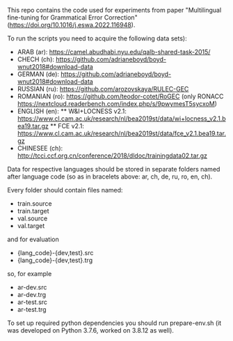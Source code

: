 This repo contains the code used for experiments from paper "Multilingual fine-tuning for Grammatical Error Correction" (https://doi.org/10.1016/j.eswa.2022.116948).

To run the scripts you need to acquire the following data sets):

 * ARAB (ar): https://camel.abudhabi.nyu.edu/qalb-shared-task-2015/
 * CHECH (ch): https://github.com/adrianeboyd/boyd-wnut2018#download-data
 * GERMAN (de): https://github.com/adrianeboyd/boyd-wnut2018#download-data
 * RUSSIAN (ru): https://github.com/arozovskaya/RULEC-GEC
 * ROMANIAN (ro): https://github.com/teodor-cotet/RoGEC (only RONACC https://nextcloud.readerbench.com/index.php/s/9pwymesT5sycxoM)
 * ENGLISH (en): 
	** W&I+LOCNESS v2.1: https://www.cl.cam.ac.uk/research/nl/bea2019st/data/wi+locness_v2.1.bea19.tar.gz
	** FCE v2.1: https://www.cl.cam.ac.uk/research/nl/bea2019st/data/fce_v2.1.bea19.tar.gz
 * CHINESEE (ch): http://tcci.ccf.org.cn/conference/2018/dldoc/trainingdata02.tar.gz


Data for respective languages should be stored in separate folders named after language code (so as in bracelets above: ar, ch, de, ru, ro, en, ch). 

Every folder should contain files named:
 * train.source
 * train.target
 * val.source
 * val.target

and for evaluation
 * {lang_code}-{dev,test}.src
 * {lang_code}-{dev,test}.trg

so, for example
 * ar-dev.src
 * ar-dev.trg
 * ar-test.src
 * ar-test.trg


To set up required python dependencies you should run prepare-env.sh (it was developed on Python 3.7.6, worked on 3.8.12 as well). 